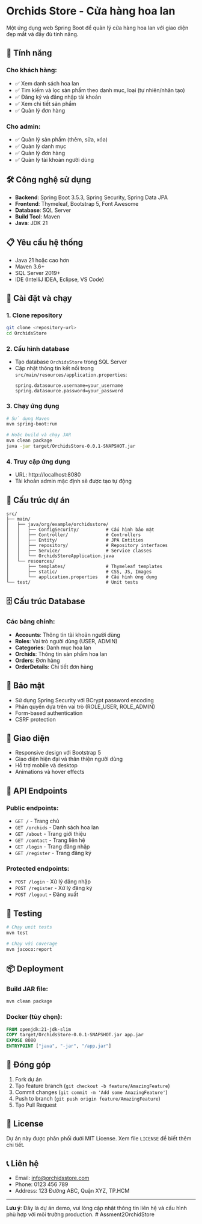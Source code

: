 # Orchids Store - Cửa hàng hoa lan

Một ứng dụng web Spring Boot để quản lý cửa hàng hoa lan với giao diện đẹp mắt và đầy đủ tính năng.

## 🚀 Tính năng

### Cho khách hàng:
- ✅ Xem danh sách hoa lan
- ✅ Tìm kiếm và lọc sản phẩm theo danh mục, loại (tự nhiên/nhân tạo)
- ✅ Đăng ký và đăng nhập tài khoản
- ✅ Xem chi tiết sản phẩm
- ✅ Quản lý đơn hàng

### Cho admin:
- ✅ Quản lý sản phẩm (thêm, sửa, xóa)
- ✅ Quản lý danh mục
- ✅ Quản lý đơn hàng
- ✅ Quản lý tài khoản người dùng

## 🛠️ Công nghệ sử dụng

- **Backend**: Spring Boot 3.5.3, Spring Security, Spring Data JPA
- **Frontend**: Thymeleaf, Bootstrap 5, Font Awesome
- **Database**: SQL Server
- **Build Tool**: Maven
- **Java**: JDK 21

## 📋 Yêu cầu hệ thống

- Java 21 hoặc cao hơn
- Maven 3.6+
- SQL Server 2019+
- IDE (IntelliJ IDEA, Eclipse, VS Code)

## 🚀 Cài đặt và chạy

### 1. Clone repository
```bash
git clone <repository-url>
cd OrchidsStore
```

### 2. Cấu hình database
- Tạo database `OrchidsStore` trong SQL Server
- Cập nhật thông tin kết nối trong `src/main/resources/application.properties`:
  ```properties
  spring.datasource.username=your_username
  spring.datasource.password=your_password
  ```

### 3. Chạy ứng dụng
```bash
# Sử dụng Maven
mvn spring-boot:run

# Hoặc build và chạy JAR
mvn clean package
java -jar target/OrchidsStore-0.0.1-SNAPSHOT.jar
```

### 4. Truy cập ứng dụng
- URL: http://localhost:8080
- Tài khoản admin mặc định sẽ được tạo tự động

## 📁 Cấu trúc dự án

```
src/
├── main/
│   ├── java/org/example/orchidsstore/
│   │   ├── ConfigSecurity/          # Cấu hình bảo mật
│   │   ├── Controller/              # Controllers
│   │   ├── Entity/                  # JPA Entities
│   │   ├── repository/              # Repository interfaces
│   │   ├── Service/                 # Service classes
│   │   └── OrchidsStoreApplication.java
│   └── resources/
│       ├── templates/               # Thymeleaf templates
│       ├── static/                  # CSS, JS, Images
│       └── application.properties   # Cấu hình ứng dụng
└── test/                            # Unit tests
```

## 🗄️ Cấu trúc Database

### Các bảng chính:
- **Accounts**: Thông tin tài khoản người dùng
- **Roles**: Vai trò người dùng (USER, ADMIN)
- **Categories**: Danh mục hoa lan
- **Orchids**: Thông tin sản phẩm hoa lan
- **Orders**: Đơn hàng
- **OrderDetails**: Chi tiết đơn hàng

## 🔐 Bảo mật

- Sử dụng Spring Security với BCrypt password encoding
- Phân quyền dựa trên vai trò (ROLE_USER, ROLE_ADMIN)
- Form-based authentication
- CSRF protection

## 🎨 Giao diện

- Responsive design với Bootstrap 5
- Giao diện hiện đại và thân thiện người dùng
- Hỗ trợ mobile và desktop
- Animations và hover effects

## 📝 API Endpoints

### Public endpoints:
- `GET /` - Trang chủ
- `GET /orchids` - Danh sách hoa lan
- `GET /about` - Trang giới thiệu
- `GET /contact` - Trang liên hệ
- `GET /login` - Trang đăng nhập
- `GET /register` - Trang đăng ký

### Protected endpoints:
- `POST /login` - Xử lý đăng nhập
- `POST /register` - Xử lý đăng ký
- `POST /logout` - Đăng xuất

## 🧪 Testing

```bash
# Chạy unit tests
mvn test

# Chạy với coverage
mvn jacoco:report
```

## 📦 Deployment

### Build JAR file:
```bash
mvn clean package
```

### Docker (tùy chọn):
```dockerfile
FROM openjdk:21-jdk-slim
COPY target/OrchidsStore-0.0.1-SNAPSHOT.jar app.jar
EXPOSE 8080
ENTRYPOINT ["java", "-jar", "/app.jar"]
```

## 🤝 Đóng góp

1. Fork dự án
2. Tạo feature branch (`git checkout -b feature/AmazingFeature`)
3. Commit changes (`git commit -m 'Add some AmazingFeature'`)
4. Push to branch (`git push origin feature/AmazingFeature`)
5. Tạo Pull Request

## 📄 License

Dự án này được phân phối dưới MIT License. Xem file `LICENSE` để biết thêm chi tiết.

## 📞 Liên hệ

- Email: info@orchidsstore.com
- Phone: 0123 456 789
- Address: 123 Đường ABC, Quận XYZ, TP.HCM

---

**Lưu ý**: Đây là dự án demo, vui lòng cập nhật thông tin liên hệ và cấu hình phù hợp với môi trường production. #   A s s m e n t 2 O r c h i d S t o r e  
 